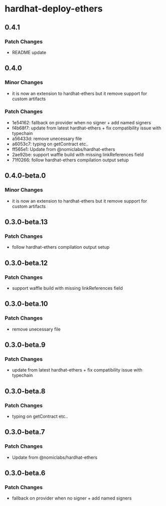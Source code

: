 # hardhat-deploy-ethers

## 0.4.1

### Patch Changes

- README update

## 0.4.0

### Minor Changes

- it is now an extension to hardhat-ethers but it remove support for custom artifacts

### Patch Changes

- 1e54162: fallback on provider when no signer + add named signers
- f4b68f7: update from latest hardhat-ethers + fix compatibility issue with typechain
- a56433d: remove unecessary file
- a6053c7: typing on getContract etc..
- ff565e1: Update from @nomiclabs/hardhat-ethers
- 2ae92be: support waffle build with missing linkReferences field
- 71f0266: follow hardhat-ethers compilation output setup

## 0.4.0-beta.0

### Minor Changes

- it is now an extension to hardhat-ethers but it remove support for custom artifacts

## 0.3.0-beta.13

### Patch Changes

- follow hardhat-ethers compilation output setup

## 0.3.0-beta.12

### Patch Changes

- support waffle build with missing linkReferences field

## 0.3.0-beta.10

### Patch Changes

- remove unecessary file

## 0.3.0-beta.9

### Patch Changes

- update from latest hardhat-ethers + fix compatibility issue with typechain

## 0.3.0-beta.8

### Patch Changes

- typing on getContract etc..

## 0.3.0-beta.7

### Patch Changes

- Update from @nomiclabs/hardhat-ethers

## 0.3.0-beta.6

### Patch Changes

- fallback on provider when no signer + add named signers
